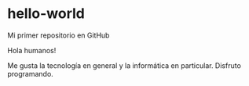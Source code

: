 # hello-world
Mi primer repositorio en GitHub

Hola humanos!

Me gusta la tecnología en general y la informática en particular.
Disfruto programando.
